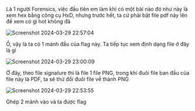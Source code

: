 Là 1 người Forensics, việc đầu tiên em làm khi có một bài nào đó như này là xem hex bằng công cụ HxD, nhưng trước hết, ta cứ phải bật file pdf này lên để xem có gì hot không đã

![Screenshot 2024-03-29 22:57:04](https://github.com/anhshidou/picoCTF2024/assets/120787381/6c2fcade-68c2-43b5-82b9-c4ba93682634)

Ồ, vậy là ta có 1 mảnh đầu của flag này. Ta tiếp tục xem định dạng file ở đây là gì

![Screenshot 2024-03-29 23:00:09](https://github.com/anhshidou/picoCTF2024/assets/120787381/78bc4822-bfbf-4ff2-a962-a75ae9adbea1)


Ở đây, theo file signature thì là file 1 file PNG, trong khi đuôi file ban đầu của file này là PDF, ta sẽ thử đổi đuôi file về thành PNG

![Screenshot 2024-03-29 22:53:55](https://github.com/anhshidou/picoCTF2024/assets/120787381/de29aefe-40aa-4053-abb9-6221ce6ce9ec)

Ghép 2 mảnh vào và ta được flag
